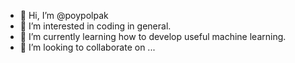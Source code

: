 - 👋 Hi, I’m @poypolpak
- 👀 I’m interested in coding in general.
- 🌱 I’m currently learning how to develop useful machine learning.
- 💞️ I’m looking to collaborate on ...

<!---
poypolpak/poypolpak is a ✨ special ✨ repository because its `README.md` (this file) appears on your GitHub profile.
You can click the Preview link to take a look at your changes.
--->
